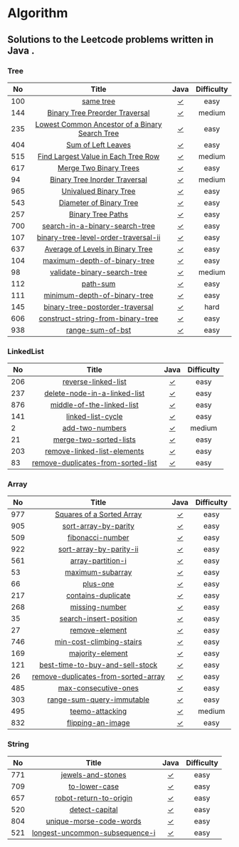# Algorithm
## Solutions to the Leetcode problems written in Java .

### Tree

| No      | Title     | Java     | Difficulty     |
| ---------- | :-----------:  | :-----------: |:-----------: |
| 100| [same tree](https://leetcode-cn.com/problems/same-tree/)| [✓](https://github.com/chen7weijie/Algorithm/blob/master/Test_100.java)|easy|
| 144| [Binary Tree Preorder Traversal](https://leetcode-cn.com/problems/binary-tree-preorder-traversal/)| [✓](https://github.com/chen7weijie/Algorithm/blob/master/Test_144.java)|medium|
| 235| [ Lowest Common Ancestor of a Binary Search Tree](https://leetcode-cn.com/problems/lowest-common-ancestor-of-a-binary-search-tree/)| [✓](https://github.com/chen7weijie/Algorithm/blob/master/Test_235.java)|easy|
| 404| [ Sum of Left Leaves](https://leetcode-cn.com/problems/sum-of-left-leaves/)| [✓](https://github.com/chen7weijie/Algorithm/blob/master/Test_404.java)|easy|
| 515| [ Find Largest Value in Each Tree Row](https://leetcode-cn.com/problems/find-largest-value-in-each-tree-row/)| [✓](https://github.com/chen7weijie/Algorithm/blob/master/Test_515.java)|medium|
| 617| [ Merge Two Binary Trees](https://leetcode-cn.com/problems/merge-two-binary-trees/)| [✓](https://github.com/chen7weijie/Algorithm/blob/master/Test_617.java)|easy|
| 94| [ Binary Tree Inorder Traversal](https://leetcode-cn.com/problems/binary-tree-inorder-traversal/)| [✓](https://github.com/chen7weijie/Algorithm/blob/master/Test_94.java)|medium|
| 965| [ Univalued Binary Tree](https://leetcode-cn.com/problems/univalued-binary-tree/)| [✓](https://github.com/chen7weijie/Algorithm/blob/master/Test_965.java)|easy|
| 543| [ Diameter of Binary Tree](https://leetcode-cn.com/problems/diameter-of-binary-tree/)| [✓](https://github.com/chen7weijie/Algorithm/blob/master/Test_543.java)|easy|
| 257| [ Binary Tree Paths](https://leetcode-cn.com/problems/binary-tree-paths/)| [✓](https://github.com/chen7weijie/Algorithm/blob/master/Test_257.java)|easy|
| 700| [ search-in-a-binary-search-tree](https://leetcode-cn.com/problems/search-in-a-binary-search-tree/)| [✓](https://github.com/chen7weijie/Algorithm/blob/master/Test_700.java)|easy|
| 107| [ binary-tree-level-order-traversal-ii](https://leetcode-cn.com/problems/binary-tree-level-order-traversal-ii/)| [✓](https://github.com/chen7weijie/Algorithm/blob/master/Test_107.java)|easy|
| 637| [ Average of Levels in Binary Tree](https://leetcode-cn.com/problems/average-of-levels-in-binary-tree/submissions/)| [✓](https://github.com/chen7weijie/Algorithm/blob/master/Test_637.java)|easy|
| 104| [ maximum-depth-of-binary-tree](https://leetcode-cn.com/problems/maximum-depth-of-binary-tree/)| [✓](https://github.com/chen7weijie/Algorithm/blob/master/Test_104.java)|easy|
| 98| [ validate-binary-search-tree](https://leetcode-cn.com/problems/validate-binary-search-tree/)| [✓](https://github.com/chen7weijie/Algorithm/blob/master/Test_98.java)|medium|
| 112| [ path-sum](https://leetcode-cn.com/problems/path-sum/)| [✓](https://github.com/chen7weijie/Algorithm/blob/master/Test_112.java)|easy|
| 111| [ minimum-depth-of-binary-tree](https://leetcode-cn.com/problems/minimum-depth-of-binary-tree/)| [✓](https://github.com/chen7weijie/Algorithm/blob/master/Test_111.java)|easy|
| 145| [ binary-tree-postorder-traversal](https://leetcode-cn.com/problems/binary-tree-postorder-traversal/)| [✓](https://github.com/chen7weijie/Algorithm/blob/master/Test_145.java)|hard|
| 606| [ construct-string-from-binary-tree](https://leetcode-cn.com/problems/construct-string-from-binary-tree/)| [✓](https://github.com/chen7weijie/Algorithm/blob/master/Test_606.java)|easy|
| 938| [ range-sum-of-bst](https://leetcode-cn.com/problems/range-sum-of-bst/)| [✓](https://github.com/chen7weijie/Algorithm/blob/master/Tree/RangeSumBST.java)|easy|

### LinkedList
| No      | Title     | Java     | Difficulty     |
| ---------- | :-----------:  | :-----------: |:-----------: |
| 206| [reverse-linked-list](https://leetcode-cn.com/problems/reverse-linked-list/)| [✓](https://github.com/chen7weijie/Algorithm/blob/master/Linkedlist/Test_206.java)|easy|
| 237| [delete-node-in-a-linked-list](https://leetcode-cn.com/problems/delete-node-in-a-linked-list/)| [✓](https://github.com/chen7weijie/Algorithm/blob/master/Linkedlist/Test_237.java)|easy|
| 876| [middle-of-the-linked-list](https://leetcode-cn.com/problems/middle-of-the-linked-list/)| [✓](https://github.com/chen7weijie/Algorithm/blob/master/Linkedlist/Test_876.java)|easy|
| 141| [linked-list-cycle](https://leetcode-cn.com/problems/linked-list-cycle/)| [✓](https://github.com/chen7weijie/Algorithm/blob/master/Linkedlist/Test_141.java)|easy|
| 2| [add-two-numbers](https://leetcode-cn.com/problems/add-two-numbers/)| [✓](https://github.com/chen7weijie/Algorithm/blob/master/Linkedlist/Test_2.java)|medium|
| 21| [merge-two-sorted-lists](https://leetcode-cn.com/problems/merge-two-sorted-lists/)| [✓](https://github.com/chen7weijie/Algorithm/blob/master/Linkedlist/Test_21.java)|easy|
| 203| [remove-linked-list-elements](https://leetcode-cn.com/problems/remove-linked-list-elements)| [✓](https://github.com/chen7weijie/Algorithm/blob/master/Linkedlist/Test_203.java)|easy|
| 83| [remove-duplicates-from-sorted-list](https://leetcode-cn.com/problems/remove-duplicates-from-sorted-list/)| [✓](https://github.com/chen7weijie/Algorithm/blob/master/Linkedlist/Test_83.java)|easy|

### Array
| No      | Title     | Java     | Difficulty     |
| ---------- | :-----------:  | :-----------: |:-----------: |
| 977| [Squares of a Sorted Array](https://leetcode-cn.com/problems/squares-of-a-sorted-array/)| [✓](https://github.com/chen7weijie/Algorithm/blob/master/Array/SortedSquares.java)|easy|
| 905| [sort-array-by-parity](https://leetcode-cn.com/problems/sort-array-by-parity/)| [✓](https://github.com/chen7weijie/Algorithm/blob/master/Array/SortArrayByParity.java)|easy|
| 509| [fibonacci-number](https://leetcode-cn.com/problems/fibonacci-number/)| [✓](https://github.com/chen7weijie/Algorithm/blob/master/Array/Fib.java)|easy|
| 922| [sort-array-by-parity-ii](https://leetcode-cn.com/problems/sort-array-by-parity-ii/)| [✓](https://github.com/chen7weijie/Algorithm/blob/master/Array/SortArrayByParityII.java)|easy|
| 561| [array-partition-i](https://leetcode-cn.com/problems/array-partition-i/)| [✓](https://github.com/chen7weijie/Algorithm/blob/master/Array/ArrayPairSum.java)|easy|
| 53| [maximum-subarray](https://leetcode-cn.com/problems/maximum-subarray/)| [✓](https://github.com/chen7weijie/Algorithm/blob/master/Array/MaxSubArray.java)|easy|
| 66| [plus-one](https://leetcode-cn.com/problems/plus-one/)| [✓](https://github.com/chen7weijie/Algorithm/blob/master/Array/PlusOne.java)|easy|
| 217| [contains-duplicate](https://leetcode-cn.com/problems/contains-duplicate/)| [✓](https://github.com/chen7weijie/Algorithm/blob/master/Array/ContainsDuplicate.java)|easy|
| 268| [missing-number](https://leetcode-cn.com/problems/missing-number/)| [✓](https://github.com/chen7weijie/Algorithm/blob/master/Array/MissingNumber.java)|easy|
| 35| [search-insert-position](https://leetcode-cn.com/problems/search-insert-position/)| [✓](https://github.com/chen7weijie/Algorithm/blob/master/Array/SearchInsert.java)|easy|
| 27| [remove-element](https://leetcode-cn.com/problems/remove-element/)| [✓](https://github.com/chen7weijie/Algorithm/blob/master/Array/RemoveElement.java)|easy|
| 746| [min-cost-climbing-stairs](https://leetcode-cn.com/problems/min-cost-climbing-stairs/)| [✓](https://github.com/chen7weijie/Algorithm/blob/master/Array/MinCostClimbingStairs.java)|easy|
| 169| [majority-element](https://leetcode-cn.com/problems/majority-element/)| [✓](https://github.com/chen7weijie/Algorithm/blob/master/Array/MajorityElement.java)|easy|
| 121| [best-time-to-buy-and-sell-stock](https://leetcode-cn.com/problems/best-time-to-buy-and-sell-stock/)| [✓](https://github.com/chen7weijie/Algorithm/blob/master/Array/MaxProfit.java)|easy|
| 26| [remove-duplicates-from-sorted-array](https://leetcode-cn.com/problems/remove-duplicates-from-sorted-array/)| [✓](https://github.com/chen7weijie/Algorithm/blob/master/Array/RemoveDuplicates.java)|easy|
| 485| [max-consecutive-ones](https://leetcode-cn.com/problems/max-consecutive-ones/)| [✓](https://github.com/chen7weijie/Algorithm/blob/master/Array/FindMaxConsecutiveOnes.java)|easy|
| 303| [range-sum-query-immutable](https://leetcode-cn.com/problems/range-sum-query-immutable/)| [✓](https://github.com/chen7weijie/Algorithm/blob/master/Array/NumArray.java)|easy|
| 495| [teemo-attacking](https://leetcode-cn.com/problems/teemo-attacking/)| [✓](https://github.com/chen7weijie/Algorithm/blob/master/Array/FindPoisonedDuration.java)|medium|
| 832| [flipping-an-image](https://leetcode-cn.com/problems/flipping-an-image/)| [✓](https://github.com/chen7weijie/Algorithm/blob/master/Array/FlipAndInvertImage.java)|easy|

### String
| No      | Title     | Java     | Difficulty     |
| ---------- | :-----------:  | :-----------: |:-----------: |
| 771| [jewels-and-stones](https://leetcode-cn.com/problems/jewels-and-stones/)| [✓](https://github.com/chen7weijie/Algorithm/blob/master/String/Test_771.java)|easy|
| 709| [to-lower-case](https://leetcode-cn.com/problems/to-lower-case/)| [✓](https://github.com/chen7weijie/Algorithm/blob/master/String/Test_709.java)|easy|
| 657| [robot-return-to-origin](https://leetcode-cn.com/problems/robot-return-to-origin/)| [✓](https://github.com/chen7weijie/Algorithm/blob/master/String/Test_657.java)|easy|
| 520| [detect-capital](https://leetcode-cn.com/problems/detect-capital/)| [✓](https://github.com/chen7weijie/Algorithm/blob/master/String/DetectCapitalUse.java)|easy|
| 804| [unique-morse-code-words](https://leetcode-cn.com/problems/unique-morse-code-words/)| [✓](https://github.com/chen7weijie/Algorithm/blob/master/String/UniqueMorseRepresentations.java)|easy|
| 521| [longest-uncommon-subsequence-i](https://leetcode-cn.com/problems/longest-uncommon-subsequence-i/)| [✓](https://github.com/chen7weijie/Algorithm/blob/master/String/FindLUSlength.java)|easy|